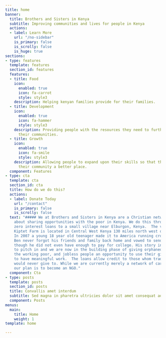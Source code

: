 ```yaml
---
title: home
banner:
  title: Brothers and Sisters in Kenya
  subtitle: Improving communities and lives for people in Kenya
  actions:
  - label: Learn More
    url: "/no-sidebar"
    is_primary: false
    is_scrolly: false
    is_huge: true
sections:
- type: features
  template: features
  section_id: features
  features:
  - title: Food
    icon:
      enabled: true
      icon: fa-carrot
      style: style3
    description: Helping kenyan families provide for their families.
  - title: Development
    icon:
      enabled: true
      icon: fa-hammer
      style: style3
    description: Providing people with the resources they need to further develop
      their communities.
  - title: Growth
    icon:
      enabled: true
      icon: fa-smile
      style: style3
    description: Allowing people to expand upon their skills so that they may make
      their community a better place.
  component: Features
- type: cta
  template: cta
  section_id: cta
  title: How do we do this?
  actions:
  - label: Donate Today
    url: "/contact"
    is_primary: false
    is_scrolly: false
  text: "##### We at Brothers and Sisters in Kenya are a Christian network passionate
    about sharing opportunities with the poor in Kenya. We do this through giving
    zero interest loans to a small village near Elburgon, Kenya.  The village called
    Kiptet Farm is located in Central West Kenya 130 miles north west of Nairobi.
    In 2007 a young 18 year old teenager made it to America running cross country.
    Ben never forgot his friends and family back home and vowed to send aid back even
    though he did not even have enough to pay for college. His story inspired others
    to pitch in and we are now in the building phase of giving orphaned teenagers,
    the working poor, and jobless people an opportunity to use their gifts and talents
    to have meaningful work.  The loans allow credit to those whom traditional banks
    would never give to. While we are currently merely a network of caring people,
    our plan is to become an NGO."
  component: Cta
- type: posts
  template: posts
  section_id: posts
  title: Convallis amet interdum
  subtitle: Sed magna in pharetra ultricies dolor sit amet consequat adipiscing lorem.
  component: Posts
menus:
  main:
    title: Home
    weight: 1
template: home

---
```

